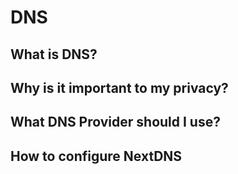 # DNS

## What is DNS?

## Why is it important to my privacy?

## What DNS Provider should I use?

## How to configure NextDNS
